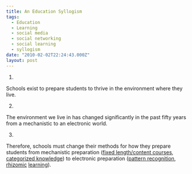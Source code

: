 ```yaml
---
title: An Education Syllogism
tags:
  - Education
  - Learning
  - social media
  - social networking
  - social learning
  - syllogism
date: "2010-02-02T22:24:43.000Z"
layout: post
---
```


1.   

Schools exist to prepare students to thrive in the environment where they live.  

  

2.   

The environment we live in has changed significantly in the past fifty years from a mechanistic to an electronic world.  

  

3.   

Therefore, schools must change their methods for how they prepare students from mechanistic preparation ([fixed length/content courses][0], [categorized knowledge][1]) to electronic preparation ([pattern recognition][2], [rhizomic][3] [learning][4]).  

  



[0]: http://www.jonmott.com/blog/2008/07/learner-presence-in-course-management-systems/
[1]: http://www.everythingismiscellaneous.com/
[2]: /marshall-mcluhan-education
[3]: /organizing-university-learning-moving-beyond-classroom
[4]: http://davecormier.com/edblog/2008/06/03/rhizomatic-education-community-as-curriculum/